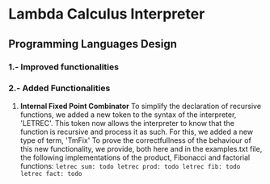 # Lambda Calculus Interpreter
## Programming Languages Design

### 1.- Improved functionalities

### 2.- Added Functionalities
1. __Internal Fixed Point Combinator__
To simplify the declaration of recursive functions, we added a new token to the syntax of the interpreter, 'LETREC'. This token now allows the interpreter to know that the function is recursive and process it as such.
For this, we added a new type of term, 'TmFix'
To prove the correctfullness of the behaviour of this new functionality, we provide, both here and in the examples.txt file, the following implementations of the product, Fibonacci and factorial functions:
```letrec sum: todo letrec prod: todo letrec fib: todo letrec fact: todo```